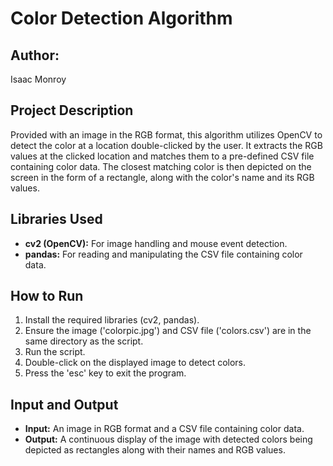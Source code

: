 # Color Detection Algorithm

## Author:
Isaac Monroy

## Project Description
Provided with an image in the RGB format, this algorithm utilizes OpenCV to detect the color at a location double-clicked by the user. It extracts the RGB values at the clicked location and matches them to a pre-defined CSV file containing color data. The closest matching color is then depicted on the screen in the form of a rectangle, along with the color's name and its RGB values.

## Libraries Used
- **cv2 (OpenCV):** For image handling and mouse event detection.
- **pandas:** For reading and manipulating the CSV file containing color data.

## How to Run
1. Install the required libraries (cv2, pandas).
2. Ensure the image ('colorpic.jpg') and CSV file ('colors.csv') are in the same directory as the script.
3. Run the script.
4. Double-click on the displayed image to detect colors.
5. Press the 'esc' key to exit the program.

## Input and Output
- **Input:** An image in RGB format and a CSV file containing color data.
- **Output:** A continuous display of the image with detected colors being depicted as rectangles along with their names and RGB values.
